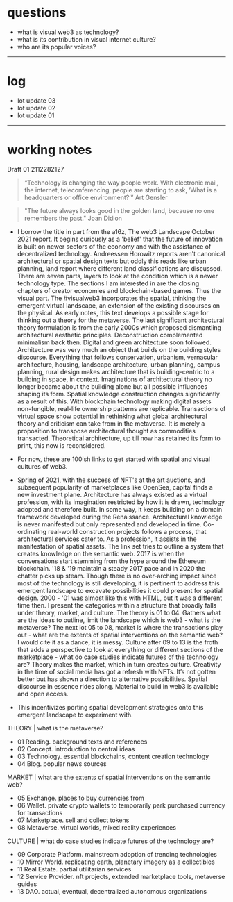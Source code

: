 # questions
- what is visual web3 as technology?
- what is its contribution in visual internet culture?
- who are its popular voices?
---
# log
- lot update 03
- lot update 02
- lot update 01
---
# working notes

Draft 01 2112282127
> “Technology is changing the way people work. With electronic mail, the internet, teleconferencing, people are starting to ask, ‘What is a headquarters or office environment?’” Art Gensler

> "The future always looks good in the golden land, because no one remembers the past." Joan Didion

* I borrow the title in part from the a16z, The web3 Landscape October 2021 report. It begins curiously as a 'belief' that the future of innovation is built on newer sectors of the economy and with the assistance of decentralized technology. Andreessen Horowitz reports aren't canonical architectural or spatial design texts but oddly this reads like urban planning, land report where different land classifications are discussed. There are seven parts, layers to look at the condition which is a newer technology type. The sections I am interested in are the closing chapters of creator economies and blockchain-based games. Thus the visual part. The #visualweb3 incorporates the spatial, thinking the emergent virtual landscape, an extension of the existing discourses on the physical. As early notes, this text develops a possible stage for thinking out a theory for the metaverse. The last significant architectural theory formulation is from the early 2000s which proposed dismantling architectural aesthetic principles. Deconstruction complemented minimalism back then. Digital and green architecture soon followed. Architecture was very much an object that builds on the building styles discourse. Everything that follows conservation, urbanism, vernacular architecture, housing, landscape architecture, urban planning, campus planning, rural design makes architecture that is building-centric to a building in space, in context. Imaginations of architectural theory no longer became about the building alone but all possible influences shaping its form. Spatial knowledge construction changes significantly as a result of this. With blockchain technology making digital assets non-fungible, real-life ownership patterns are replicable. Transactions of virtual space show potential in rethinking what global architectural theory and criticism can take from in the metaverse. It is merely a proposition to transpose architectural thought as commodities transacted. Theoretical architecture, up till now has retained its form to print, this now is reconsidered. 
* For now, these are 100ish links to get started with spatial and visual cultures of web3.

* Spring of 2021, with the success of NFT's at the art auctions, and subsequent popularity of marketplaces like OpenSea, capital finds a new investment plane. Architecture has always existed as a virtual profession, with its imagination restricted by how it is drawn, technology adopted and therefore built. In some way, it keeps building on a domain framework developed during the Renaissance. Architectural knowledge is never manifested but only represented and developed in time. Co-ordinating real-world construction projects follows a process, that architectural services cater to. As a profession, it assists in the manifestation of spatial assets. The link set tries to outline a system that creates knowledge on the semantic web. 2017 is when the conversations start stemming from the hype around the Ethereum blockchain. '18 & '19 maintain a steady 2017 pace and in 2020 the chatter picks up steam. Though there is no over-arching impact since most of the technology is still developing, it is pertinent to address this emergent landscape to excavate possibilities it could present for spatial design. 2000 - '01 was almost like this with HTML, but it was a different time then. I present the categories within a structure that broadly falls under theory, market, and culture. The theory is 01 to 04. Gathers what are the ideas to outline, limit the landscape which is web3 - what is the metaverse? The next lot 05 to 08, market is where the transactions play out - what are the extents of spatial interventions on the semantic web? I would cite it as a dance, it is messy. Culture after 09 to 13 is the froth that adds a perspective to look at everything or different sections of the marketplace - what do case studies indicate futures of the technology are? Theory makes the market, which in turn creates culture. Creativity in the time of social media has got a refresh with NFTs. It’s not gotten better but has shown a direction to alternative possibilities. Spatial discourse in essence rides along. Material to build in web3 is available and open access. 
* This incentivizes porting spatial development strategies onto this emergent landscape to experiment with.

THEORY | what is the metaverse?

* 01 Reading. background texts and references
* 02 Concept. introduction to central ideas
* 03 Technology. essential blockchains, content creation technology
* 04 Blog. popular news sources

MARKET | what are the extents of spatial interventions on the semantic web?

* 05 Exchange. places to buy currencies from
* 06 Wallet. private crypto wallets to temporarily park purchased currency for transactions
* 07 Marketplace. sell and collect tokens
* 08 Metaverse. virtual worlds, mixed reality experiences

CULTURE | what do case studies indicate futures of the technology are?

* 09 Corporate Platform. mainstream adoption of trending technologies
* 10 Mirror World. replicating earth, planetary imagery as a collectibles
* 11 Real Estate. partial utilitarian services
* 12 Service Provider. nft projects, extended marketplace tools, metaverse guides
* 13 DAO. actual, eventual, decentralized autonomous organizations
